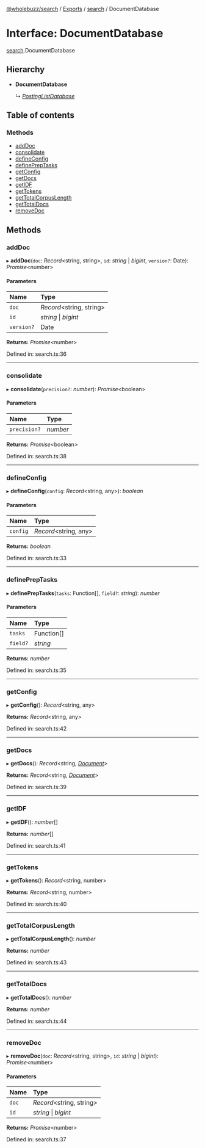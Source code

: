 [@wholebuzz/search](../README.md) / [Exports](../modules.md) / [search](../modules/search.md) / DocumentDatabase

# Interface: DocumentDatabase

[search](../modules/search.md).DocumentDatabase

## Hierarchy

- **DocumentDatabase**

  ↳ [*PostingListDatabase*](search.postinglistdatabase.md)

## Table of contents

### Methods

- [addDoc](search.documentdatabase.md#adddoc)
- [consolidate](search.documentdatabase.md#consolidate)
- [defineConfig](search.documentdatabase.md#defineconfig)
- [definePrepTasks](search.documentdatabase.md#definepreptasks)
- [getConfig](search.documentdatabase.md#getconfig)
- [getDocs](search.documentdatabase.md#getdocs)
- [getIDF](search.documentdatabase.md#getidf)
- [getTokens](search.documentdatabase.md#gettokens)
- [getTotalCorpusLength](search.documentdatabase.md#gettotalcorpuslength)
- [getTotalDocs](search.documentdatabase.md#gettotaldocs)
- [removeDoc](search.documentdatabase.md#removedoc)

## Methods

### addDoc

▸ **addDoc**(`doc`: *Record*<string, string\>, `id`: *string* \| *bigint*, `version?`: Date): *Promise*<number\>

#### Parameters

| Name | Type |
| :------ | :------ |
| `doc` | *Record*<string, string\> |
| `id` | *string* \| *bigint* |
| `version?` | Date |

**Returns:** *Promise*<number\>

Defined in: search.ts:36

___

### consolidate

▸ **consolidate**(`precision?`: *number*): *Promise*<boolean\>

#### Parameters

| Name | Type |
| :------ | :------ |
| `precision?` | *number* |

**Returns:** *Promise*<boolean\>

Defined in: search.ts:38

___

### defineConfig

▸ **defineConfig**(`config`: *Record*<string, any\>): *boolean*

#### Parameters

| Name | Type |
| :------ | :------ |
| `config` | *Record*<string, any\> |

**Returns:** *boolean*

Defined in: search.ts:33

___

### definePrepTasks

▸ **definePrepTasks**(`tasks`: Function[], `field?`: *string*): *number*

#### Parameters

| Name | Type |
| :------ | :------ |
| `tasks` | Function[] |
| `field?` | *string* |

**Returns:** *number*

Defined in: search.ts:35

___

### getConfig

▸ **getConfig**(): *Record*<string, any\>

**Returns:** *Record*<string, any\>

Defined in: search.ts:42

___

### getDocs

▸ **getDocs**(): *Record*<string, [*Document*](search.document.md)\>

**Returns:** *Record*<string, [*Document*](search.document.md)\>

Defined in: search.ts:39

___

### getIDF

▸ **getIDF**(): *number*[]

**Returns:** *number*[]

Defined in: search.ts:41

___

### getTokens

▸ **getTokens**(): *Record*<string, number\>

**Returns:** *Record*<string, number\>

Defined in: search.ts:40

___

### getTotalCorpusLength

▸ **getTotalCorpusLength**(): *number*

**Returns:** *number*

Defined in: search.ts:43

___

### getTotalDocs

▸ **getTotalDocs**(): *number*

**Returns:** *number*

Defined in: search.ts:44

___

### removeDoc

▸ **removeDoc**(`doc`: *Record*<string, string\>, `id`: *string* \| *bigint*): *Promise*<number\>

#### Parameters

| Name | Type |
| :------ | :------ |
| `doc` | *Record*<string, string\> |
| `id` | *string* \| *bigint* |

**Returns:** *Promise*<number\>

Defined in: search.ts:37
